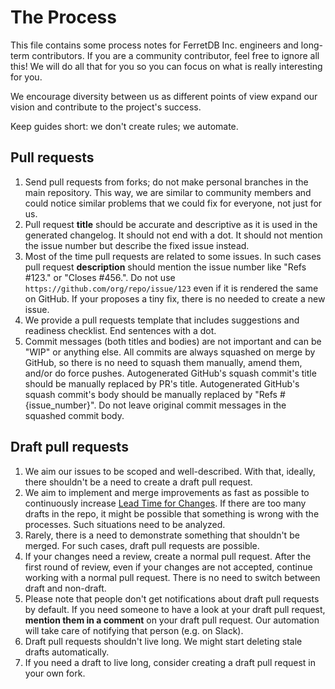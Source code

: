 # The Process

This file contains some process notes for FerretDB Inc. engineers and long-term contributors.
If you are a community contributor, feel free to ignore all this!
We will do all that for you so you can focus on what is really interesting for you.

We encourage diversity between us as different points of view expand our vision and contribute to the project's success.

Keep guides short: we don't create rules; we automate.

## Pull requests

1. Send pull requests from forks; do not make personal branches in the main repository.
   This way, we are similar to community members and could notice similar problems that we could fix for everyone,
   not just for us.
2. Pull request **title** should be accurate and descriptive as it is used in the generated changelog.
   It should not end with a dot.
   It should not mention the issue number but describe the fixed issue instead.
3. Most of the time pull requests are related to some issues.
   In such cases pull request **description** should mention the issue number like "Refs #123." or "Closes #456.".
   Do not use `https://github.com/org/repo/issue/123` even if it is rendered the same on GitHub.
   If your proposes a tiny fix, there is no needed to create a new issue.
4. We provide a pull requests template that includes suggestions and readiness checklist.
   End sentences with a dot.
5. Commit messages (both titles and bodies) are not important and can be "WIP" or anything else.
   All commits are always squashed on merge by GitHub, so there is no need to squash them manually, amend them, and/or do force pushes.
   Autogenerated GitHub's squash commit's title should be manually replaced by PR's title.
   Autogenerated GitHub's squash commit's body should be manually replaced by "Refs #{issue_number}".
   Do not leave original commit messages in the squashed commit body.

## Draft pull requests

1. We aim our issues to be scoped and well-described.
   With that, ideally, there shouldn't be a need to create a draft pull request.
2. We aim to implement and merge improvements as fast as possible to continuously increase
   [Lead Time for Changes](https://cloud.google.com/blog/products/devops-sre/using-the-four-keys-to-measure-your-devops-performance).
   If there are too many drafts in the repo, it might be possible that something is wrong with the processes.
   Such situations need to be analyzed.
3. Rarely, there is a need to demonstrate something that shouldn't be merged.
   For such cases, draft pull requests are possible.
4. If your changes need a review, create a normal pull request.
   After the first round of review, even if your changes are not accepted, continue working with a normal pull request.
   There is no need to switch between draft and non-draft.
5. Please note that people don't get notifications about draft pull requests by default.
   If you need someone to have a look at your draft pull request, **mention them in a comment** on your draft pull request.
   Our automation will take care of notifying that person (e.g. on Slack).
6. Draft pull requests shouldn't live long. We might start deleting stale drafts automatically.
7. If you need a draft to live long, consider creating a draft pull request in your own fork.
